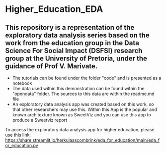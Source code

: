# Higher_Education_EDA

## This repository is a representation of the exploratory data analysis series based on the work from the education group in the Data Science For Social Impact (DSFSI) research group at the University of Pretoria, under the guidance of Prof V. Marivate. 

 - The tutorials can be found under the folder "code" and is presented as a notebook
 - The data used within this demonstration can be found within the "opendata" folder. The sources to this data are within the readme.md file
 - An exploratory data analysis app was created based on this work, so that other researchers may use this. Within this App is the popular and known architexture known as SweetViz and you can use this app to produce a Sweetviz report

To access the exploratory data analysis app for higher education, please use this link: https://share.streamlit.io/herkulaascombrink/eda_for_education/main/eda_for_education.py
